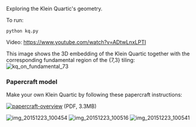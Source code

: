 Exploring the Klein Quartic's geometry.

To run: 

    python kq.py

Video: https://www.youtube.com/watch?v=ADtwLnxLPTI

This image shows the 3D embedding of the Klein Quartic together with the corresponding fundamental region of the {7,3} tiling:
![kq_on_fundamental_73](https://cloud.githubusercontent.com/assets/647092/11603274/88411e40-9ad8-11e5-9509-92f51272621f.png)

### Papercraft model ###

Make your own Klein Quartic by following these papercraft instructions:

[![papercraft-overview](https://cloud.githubusercontent.com/assets/647092/12025772/eda778ae-ada9-11e5-96dc-7a423e48a899.png)](https://github.com/timhutton/klein-quartic/releases/download/0.1/KleinQuartic-papercraft-instructions_all.pdf) (PDF, 3.3MB)

![img_20151223_100454](https://cloud.githubusercontent.com/assets/647092/12025864/f3761b04-adaa-11e5-9a79-daad33d30248.jpg)
![img_20151223_100516](https://cloud.githubusercontent.com/assets/647092/12025865/f3963632-adaa-11e5-899b-b826f0c8bebd.jpg)
![img_20151223_100541](https://cloud.githubusercontent.com/assets/647092/12025866/f3992284-adaa-11e5-81ae-2ff7ef05b0c6.jpg)

